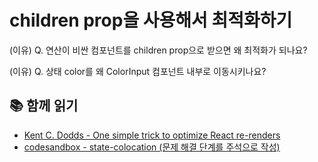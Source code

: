 # children prop을 사용해서 최적화하기

(이유) Q. 연산이 비싼 컴포넌트를 children prop으로 받으면 왜 최적화가 되나요?

(이유) Q. 상태 color를 왜 ColorInput 컴포넌트 내부로 이동시키나요?

## 📚 함께 읽기

- [Kent C. Dodds - One simple trick to optimize React re-renders](https://kentcdodds.com/blog/optimize-react-re-renders)
- [codesandbox - state-colocation (문제 해결 단계를 주석으로 작성)](https://codesandbox.io/s/state-colocation-munje-haegyeol-dangyereul-juseogeuro-jagseong-95nnbk)
